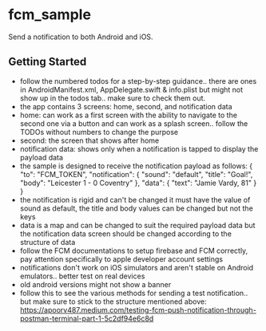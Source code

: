 # fcm_sample

Send a notification to both Android and iOS.

## Getting Started

* follow the numbered todos for a step-by-step guidance.. there are ones in AndroidManifest.xml, AppDelegate.swift & info.plist but might not show up in the todos tab.. make sure to check them out.
* the app contains 3 screens: home, second, and notification data
* home: can work as a first screen with the ability to navigate to the second one via a button and can work as a splash screen.. follow the TODOs without numbers to change the purpose
* second: the screen that shows after home
* notification data: shows only when a notification is tapped to display the payload data
* the sample is designed to receive the notification payload as follows:
{
  "to": "FCM_TOKEN",
  "notification": {
    "sound": "default",
    "title": "Goal!",
    "body": "Leicester 1 - 0 Coventry"
  },
  "data": {
    "text": "Jamie Vardy, 81"
  }
}
* the notification is rigid and can't be changed it must have the value of sound as default, the title and body values can be changed but not the keys
* data is a map and can be changed to suit the required payload data but the notification data screen should be changed according to the structure of data
* follow the FCM documentations to setup firebase and FCM correctly, pay attention specifically to apple developer account settings
* notifications don't work on iOS simulators and aren't stable on Android emulators.. better test on real devices
* old android versions might not show a banner
* follow this to see the various methods for sending a test notification.. but make sure to stick to the structure mentioned above: https://apoorv487.medium.com/testing-fcm-push-notification-through-postman-terminal-part-1-5c2df94e6c8d



